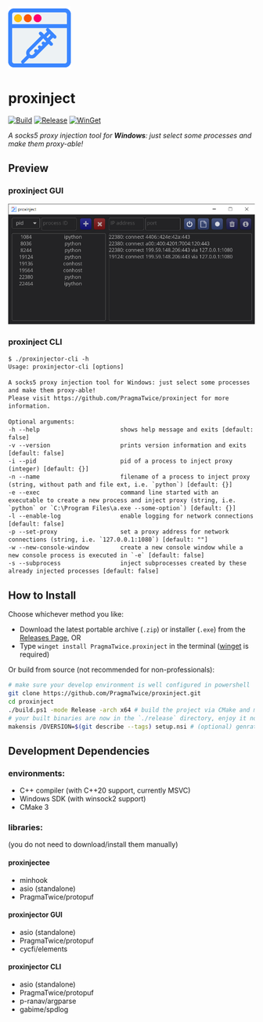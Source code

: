 <img src="resources/proxinject.png" width="128" alt="logo">

# proxinject
[![Build](https://github.com/PragmaTwice/proxinject/actions/workflows/build.yml/badge.svg)](https://github.com/PragmaTwice/proxinject/actions/workflows/build.yml)
[![Release](https://shields.io/github/v/release/PragmaTwice/proxinject?display_name=tag&include_prereleases)](https://github.com/PragmaTwice/proxinject/releases)
[![WinGet](https://img.shields.io/badge/winget-proxinject-blue)](https://github.com/microsoft/winget-pkgs/tree/master/manifests/p/PragmaTwice/proxinject)

*A socks5 proxy injection tool for **Windows**: just select some processes and make them proxy-able!*

## Preview

### proxinject GUI

![screenshot](./docs/screenshot.png)

### proxinject CLI
```
$ ./proxinjector-cli -h
Usage: proxinjector-cli [options]

A socks5 proxy injection tool for Windows: just select some processes and make them proxy-able!
Please visit https://github.com/PragmaTwice/proxinject for more information.

Optional arguments:
-h --help                       shows help message and exits [default: false]
-v --version                    prints version information and exits [default: false]
-i --pid                        pid of a process to inject proxy (integer) [default: {}]
-n --name                       filename of a process to inject proxy (string, without path and file ext, i.e. `python`) [default: {}]
-e --exec                       command line started with an executable to create a new process and inject proxy (string, i.e. `python` or `C:\Program Files\a.exe --some-option`) [default: {}]
-l --enable-log                 enable logging for network connections [default: false]
-p --set-proxy                  set a proxy address for network connections (string, i.e. `127.0.0.1:1080`) [default: ""]
-w --new-console-window         create a new console window while a new console process is executed in `-e` [default: false]
-s --subprocess                 inject subprocesses created by these already injected processes [default: false]
```

## How to Install

Choose whichever method you like:

- Download the latest portable archive (`.zip`) or installer (`.exe`) from the [Releases Page](https://github.com/PragmaTwice/proxinject/releases), OR
- Type `winget install PragmaTwice.proxinject` in the terminal ([winget](https://github.com/microsoft/winget-cli) is required)

Or build from source (not recommended for non-professionals):

```sh
# make sure your develop environment is well configured in powershell
git clone https://github.com/PragmaTwice/proxinject.git
cd proxinject
./build.ps1 -mode Release -arch x64 # build the project via CMake and msbuild
# your built binaries are now in the `./release` directory, enjoy it now!
makensis /DVERSION=$(git describe --tags) setup.nsi # (optional) genrate an installer via NSIS
```

## Development Dependencies

### environments:

- C++ compiler (with C++20 support, currently MSVC)
- Windows SDK (with winsock2 support)
- CMake 3

### libraries: 
(you do not need to download/install them manually)

#### proxinjectee
- minhook
- asio (standalone)
- PragmaTwice/protopuf

#### proxinjector GUI
- asio (standalone)
- PragmaTwice/protopuf
- cycfi/elements

#### proxinjector CLI
- asio (standalone)
- PragmaTwice/protopuf
- p-ranav/argparse
- gabime/spdlog
